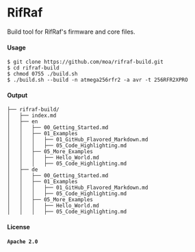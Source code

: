 # RifRaf

Build tool for RifRaf's firmware and core files.

#### Usage
```Shell
$ git clone https://github.com/moa/rifraf-build.git
$ cd rifraf-build
$ chmod 0755 ./build.sh
$ ./build.sh --build -n atmega256rfr2 -a avr -t 256RFR2XPRO
```

#### Output

  ```
├── rifraf-build/
│   ├── index.md
│   ├── en
│   │   ├── 00_Getting_Started.md
│   │   ├── 01_Examples
│   │   │   ├── 01_GitHub_Flavored_Markdown.md
│   │   │   ├── 05_Code_Highlighting.md
│   │   ├── 05_More_Examples
│   │   │   ├── Hello_World.md
│   │   │   ├── 05_Code_Highlighting.md
│   ├── de
│   │   ├── 00_Getting_Started.md
│   │   ├── 01_Examples
│   │   │   ├── 01_GitHub_Flavored_Markdown.md
│   │   │   ├── 05_Code_Highlighting.md
│   │   ├── 05_More_Examples
│   │   │   ├── Hello_World.md
│   │   │   ├── 05_Code_Highlighting.md
```


#### License

**`Apache 2.0`**
